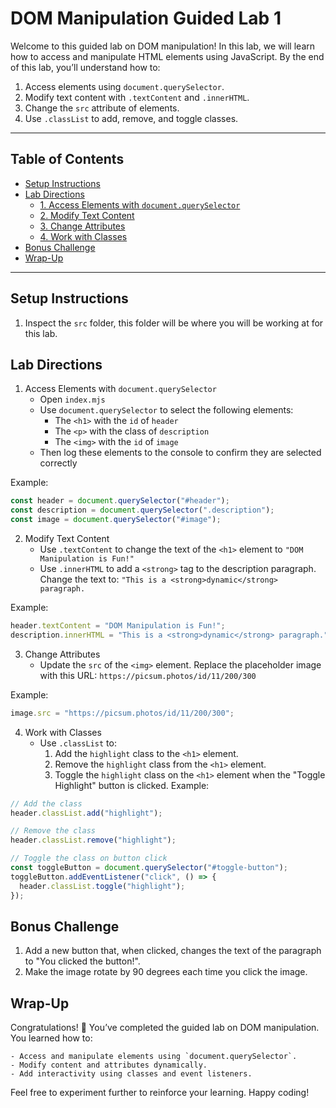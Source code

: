 # DOM Manipulation Guided Lab 1

Welcome to this guided lab on DOM manipulation! In this lab, we will learn how to access and manipulate HTML elements using JavaScript. By the end of this lab, you’ll understand how to:

1. Access elements using `document.querySelector`.
2. Modify text content with `.textContent` and `.innerHTML`.
3. Change the `src` attribute of elements.
4. Use `.classList` to add, remove, and toggle classes.

---

## Table of Contents

- [Setup Instructions](#setup-instructions)
- [Lab Directions](#lab-directions)
  - [1. Access Elements with `document.querySelector`](#1-access-elements-with-documentqueryselector)
  - [2. Modify Text Content](#2-modify-text-content)
  - [3. Change Attributes](#3-change-attributes)
  - [4. Work with Classes](#4-work-with-classes)
- [Bonus Challenge](#bonus-challenge)
- [Wrap-Up](#wrap-up)

---

## Setup Instructions

1. Inspect the `src` folder, this folder will be where you will be working at for this lab.

## Lab Directions

1. Access Elements with `document.querySelector`
    - Open `index.mjs`
    - Use `document.querySelector` to select the following elements:
        -  The `<h1>` with the `id` of `header`
        - The `<p>` with the class of `description`
        - The `<img>` with the `id` of `image`
    - Then log these elements to the console to confirm they are selected correctly

Example:
```JavaScript
const header = document.querySelector("#header");
const description = document.querySelector(".description");
const image = document.querySelector("#image");
```

2. Modify Text Content
     - Use `.textContent` to change the text of the `<h1>` element to `"DOM Manipulation is Fun!"`
     - Use `.innerHTML` to add a `<strong>` tag to the description paragraph. Change the text to: `"This is a <strong>dynamic</strong> paragraph.`

Example:
```JavaScript
header.textContent = "DOM Manipulation is Fun!";
description.innerHTML = "This is a <strong>dynamic</strong> paragraph.";
```

3. Change Attributes
    - Update the `src` of the `<img>` element. Replace the placeholder image with this URL: `https://picsum.photos/id/11/200/300`

Example:
```JavaScript
image.src = "https://picsum.photos/id/11/200/300";
```

4. Work with Classes
    - Use `.classList` to:
        1. Add the `highlight` class to the `<h1>` element.
        2. Remove the `highlight` class from the `<h1>` element.
        3. Toggle the `highlight` class on the `<h1>` element when the "Toggle Highlight" button is clicked.
Example: 
```JavaScript
// Add the class
header.classList.add("highlight");

// Remove the class
header.classList.remove("highlight");

// Toggle the class on button click
const toggleButton = document.querySelector("#toggle-button");
toggleButton.addEventListener("click", () => {
  header.classList.toggle("highlight");
});
```

## Bonus Challenge

1. Add a new button that, when clicked, changes the text of the paragraph to "You clicked the button!".
2. Make the image rotate by 90 degrees each time you click the image.

## Wrap-Up

Congratulations! 🎉 You’ve completed the guided lab on DOM manipulation. You learned how to:

    - Access and manipulate elements using `document.querySelector`.
    - Modify content and attributes dynamically.
    - Add interactivity using classes and event listeners.

Feel free to experiment further to reinforce your learning. Happy coding!